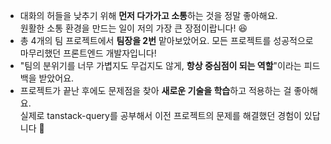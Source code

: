 - 대화의 허들을 낮추기 위해 **먼저 다가가고 소통**하는 것을 정말 좋아해요.  
원활한 소통 환경을 만드는 일이 저의 가장 큰 장점이랍니다! 😆
- 총 4개의 팀 프로젝트에서 **팀장을 2번** 맡아보았어요. 모든 프로젝트를 성공적으로 마무리했던 프론트엔드 개발자입니다!
- "팀의 분위기를 너무 가볍지도 무겁지도 않게, **항상 중심점이 되는 역할**"이라는 피드백을 받았어요.
- 프로젝트가 끝난 후에도 문제점을 찾아 **새로운 기술을 학습**하고 적용하는 걸 좋아해요.  
실제로 tanstack-query를 공부해서 이전 프로젝트의 문제를 해결했던 경험이 있답니다 💪

